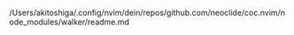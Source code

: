 /Users/akitoshiga/.config/nvim/dein/repos/github.com/neoclide/coc.nvim/node_modules/walker/readme.md